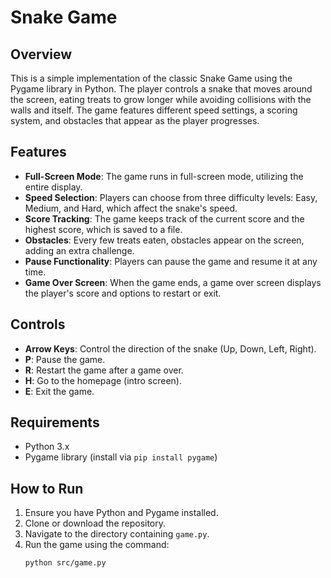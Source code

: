 # Snake Game

## Overview
This is a simple implementation of the classic Snake Game using the Pygame library in Python. The player controls a snake that moves around the screen, eating treats to grow longer while avoiding collisions with the walls and itself. The game features different speed settings, a scoring system, and obstacles that appear as the player progresses.

## Features
- **Full-Screen Mode**: The game runs in full-screen mode, utilizing the entire display.
- **Speed Selection**: Players can choose from three difficulty levels: Easy, Medium, and Hard, which affect the snake's speed.
- **Score Tracking**: The game keeps track of the current score and the highest score, which is saved to a file.
- **Obstacles**: Every few treats eaten, obstacles appear on the screen, adding an extra challenge.
- **Pause Functionality**: Players can pause the game and resume it at any time.
- **Game Over Screen**: When the game ends, a game over screen displays the player's score and options to restart or exit.

## Controls
- **Arrow Keys**: Control the direction of the snake (Up, Down, Left, Right).
- **P**: Pause the game.
- **R**: Restart the game after a game over.
- **H**: Go to the homepage (intro screen).
- **E**: Exit the game.

## Requirements
- Python 3.x
- Pygame library (install via `pip install pygame`)

## How to Run
1. Ensure you have Python and Pygame installed.
2. Clone or download the repository.
3. Navigate to the directory containing `game.py`.
4. Run the game using the command:
   ```bash
   python src/game.py
   ```

